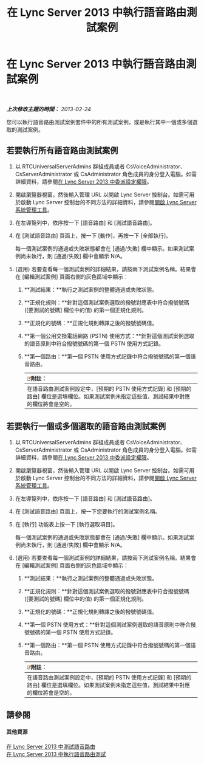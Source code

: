 ﻿---
title: 在 Lync Server 2013 中執行語音路由測試案例
TOCTitle: 在 Lync Server 2013 中執行語音路由測試案例
ms:assetid: fb4d32df-b9ea-4944-8cd7-a6102c78c465
ms:mtpsurl: https://technet.microsoft.com/zh-tw/library/Gg413068(v=OCS.15)
ms:contentKeyID: 49292893
ms.date: 08/24/2015
mtps_version: v=OCS.15
ms.translationtype: HT
---

# 在 Lync Server 2013 中執行語音路由測試案例

 

_**上次修改主題的時間：** 2013-02-24_

您可以執行語音路由測試案例套件中的所有測試案例，或是執行其中一個或多個選取的測試案例。

## 若要執行所有語音路由測試案例

1.  以 RTCUniversalServerAdmins 群組成員或者 CsVoiceAdministrator、CsServerAdministrator 或 CsAdministrator 角色成員的身分登入電腦。如需詳細資料，請參閱[在 Lync Server 2013 中委派設定權限](lync-server-2013-delegate-setup-permissions.md)。

2.  開啟瀏覽器視窗，然後輸入管理 URL 以開啟 Lync Server 控制台。如需可用於啟動 Lync Server 控制台的不同方法的詳細資料，請參閱[開啟 Lync Server 系統管理工具](lync-server-2013-open-lync-server-administrative-tools.md)。

3.  在左導覽列中，依序按一下 \[語音路由\] 和 \[測試語音路由\]。

4.  在 \[測試語音路由\] 頁面上，按一下 \[動作\]，再按一下 \[全部執行\]。
    
    每一個測試案例的通過或失敗狀態都會在 \[通過/失敗\] 欄中顯示。如果測試案例尚未執行，則 \[通過/失敗\] 欄中會顯示 N/A。

5.  (選用) 若要查看每一個測試案例的詳細結果，請按兩下測試案例名稱。結果會在 \[編輯測試案例\] 頁面右側的灰色區域中顯示：
    
    1.  **測試結果：**執行之測試案例的整體通過或失敗狀態。
    
    2.  **正規化規則：**針對這個測試案例選取的撥號對應表中符合撥號號碼 (\[要測試的號碼\] 欄位中的值) 的第一個正規化規則。
    
    3.  **正規化的號碼：**正規化規則轉譯之後的撥號號碼值。
    
    4.  **第一個公用交換電話網路 (PSTN) 使用方式：**針對這個測試案例選取的語音原則中符合撥號號碼的第一個 PSTN 使用方式記錄。
    
    5.  **第一個路由：**第一個 PSTN 使用方式記錄中符合撥號號碼的第一個語音路由。
        
        <table>
        <thead>
        <tr class="header">
        <th><img src="images/Gg398811.note(OCS.15).gif" title="note" alt="note" />附註：</th>
        </tr>
        </thead>
        <tbody>
        <tr class="odd">
        <td>在語音路由測試案例設定中，[預期的 PSTN 使用方式記錄] 和 [預期的路由] 欄位是選填欄位。如果測試案例未指定這些值，測試結果中對應的欄位將會是空的。</td>
        </tr>
        </tbody>
        </table>


## 若要執行一個或多個選取的語音路由測試案例

1.  以 RTCUniversalServerAdmins 群組成員或者 CsVoiceAdministrator、CsServerAdministrator 或 CsAdministrator 角色成員的身分登入電腦。如需詳細資料，請參閱[在 Lync Server 2013 中委派設定權限](lync-server-2013-delegate-setup-permissions.md)。

2.  開啟瀏覽器視窗，然後輸入管理 URL 以開啟 Lync Server 控制台。如需可用於啟動 Lync Server 控制台的不同方法的詳細資料，請參閱[開啟 Lync Server 系統管理工具](lync-server-2013-open-lync-server-administrative-tools.md)。

3.  在左導覽列中，依序按一下 \[語音路由\] 和 \[測試語音路由\]。

4.  在 \[測試語音路由\] 頁面上，按一下您要執行的測試案例名稱。

5.  在 \[執行\] 功能表上按一下 \[執行選取項目\]。
    
    每一個測試案例的通過或失敗狀態都會在 \[通過/失敗\] 欄中顯示。如果測試案例尚未執行，則 \[通過/失敗\] 欄中會顯示 N/A。

6.  (選用) 若要查看每一個測試案例的詳細結果，請按兩下測試案例名稱。結果會在 \[編輯測試案例\] 頁面右側的灰色區域中顯示：
    
    1.  **測試結果：**執行之測試案例的整體通過或失敗狀態。
    
    2.  **正規化規則：**針對這個測試案例選取的撥號對應表中符合撥號號碼 (\[要測試的號碼\] 欄位中的值) 的第一個正規化規則。
    
    3.  **正規化的號碼：**正規化規則轉譯之後的撥號號碼值。
    
    4.  **第一個 PSTN 使用方式：**針對這個測試案例選取的語音原則中符合撥號號碼的第一個 PSTN 使用方式記錄。
    
    5.  **第一個路由：**第一個 PSTN 使用方式記錄中符合撥號號碼的第一個語音路由。
        
        <table>
        <thead>
        <tr class="header">
        <th><img src="images/Gg398811.note(OCS.15).gif" title="note" alt="note" />附註：</th>
        </tr>
        </thead>
        <tbody>
        <tr class="odd">
        <td>在語音路由測試案例設定中，[預期的 PSTN 使用方式記錄] 和 [預期的路由] 欄位是選填欄位。如果測試案例未指定這些值，測試結果中對應的欄位將會是空的。</td>
        </tr>
        </tbody>
        </table>


## 請參閱

#### 其他資源

[在 Lync Server 2013 中測試語音路由](lync-server-2013-test-voice-routing.md)  
[在 Lync Server 2013 中執行語音路由測試](lync-server-2013-running-voice-routing-tests.md)

